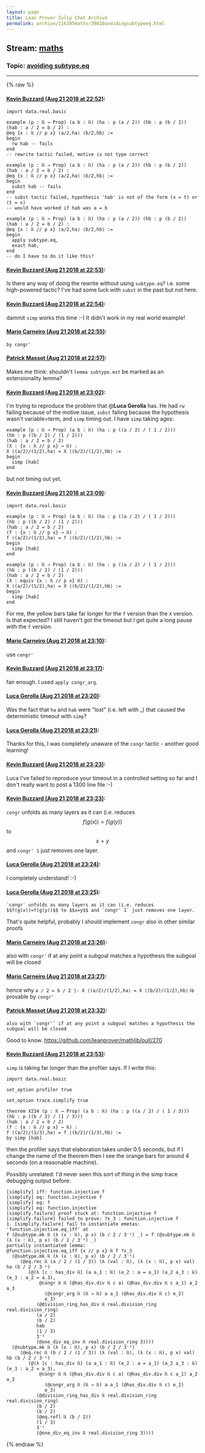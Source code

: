 ```yaml
---
layout: page
title: Lean Prover Zulip Chat Archive 
permalink: archive/116395maths/39810avoidingsubtypeeq.html
---
```


## Stream: [maths](index.html)
### Topic: [avoiding subtype.eq](39810avoidingsubtypeeq.html)

---


{% raw %}
#### [ Kevin Buzzard (Aug 21 2018 at 22:52)](https://leanprover.zulipchat.com/#narrow/stream/116395-maths/topic/avoiding%20subtype.eq/near/132541236):
```lean
import data.real.basic

example (p : ℝ → Prop) (a b : ℝ) (ha : p (a / 2)) (hb : p (b / 2)) (hab : a / 2 = b / 2) :
@eq {x : ℝ // p x} ⟨a/2,ha⟩ ⟨b/2,hb⟩ := 
begin
  rw hab -- fails
end
-- rewrite tactic failed, motive is not type correct

example (p : ℝ → Prop) (a b : ℝ) (ha : p (a / 2)) (hb : p (b / 2)) (hab : a / 2 = b / 2) :
@eq {x : ℝ // p x} ⟨a/2,ha⟩ ⟨b/2,hb⟩ := 
begin
  subst hab -- fails
end
-- subst tactic failed, hypothesis 'hab' is not of the form (x = t) or (t = x)
-- would have worked if hab was a = b

example (p : ℝ → Prop) (a b : ℝ) (ha : p (a / 2)) (hb : p (b / 2)) (hab : a / 2 = b / 2) :
@eq {x : ℝ // p x} ⟨a/2,ha⟩ ⟨b/2,hb⟩ := 
begin
  apply subtype.eq,
  exact hab,
end
-- do I have to do it like this?
```

#### [ Kevin Buzzard (Aug 21 2018 at 22:53)](https://leanprover.zulipchat.com/#narrow/stream/116395-maths/topic/avoiding%20subtype.eq/near/132541258):
Is there any way of doing the rewrite without using `subtype.eq`? i.e. some high-powered tactic? I've had some luck with `subst` in the past but not here.

#### [ Kevin Buzzard (Aug 21 2018 at 22:54)](https://leanprover.zulipchat.com/#narrow/stream/116395-maths/topic/avoiding%20subtype.eq/near/132541320):
dammit `simp` works this time :-) It didn't work in my real world example!

#### [ Mario Carneiro (Aug 21 2018 at 22:55)](https://leanprover.zulipchat.com/#narrow/stream/116395-maths/topic/avoiding%20subtype.eq/near/132541352):
`by congr'`

#### [ Patrick Massot (Aug 21 2018 at 22:57)](https://leanprover.zulipchat.com/#narrow/stream/116395-maths/topic/avoiding%20subtype.eq/near/132541430):
Makes me think: shouldn't `lemma subtype.ext` be marked as an extensionality lemma?

#### [ Kevin Buzzard (Aug 21 2018 at 23:02)](https://leanprover.zulipchat.com/#narrow/stream/116395-maths/topic/avoiding%20subtype.eq/near/132541758):
I'm trying to reproduce the problem that @**Luca Gerolla** has. He had `rw` failing because of the motive issue, `subst` failing because the hypothesis wasn't variable=term, and `simp` timing out. I have `simp` taking ages:

```lean
example (p : ℝ → Prop) (a b : ℝ) (ha : p ((a / 2) / ( 1 / 2)))
(hb : p ((b / 2) / (1 / 2)))
(hab : a / 2 = b / 2)
(X : {x : ℝ // p x} → ℝ) :
X ⟨(a/2)/(1/2),ha⟩ = X ⟨(b/2)/(1/2),hb⟩ := 
begin
  simp [hab]
end
```

but not timing out yet.

#### [ Kevin Buzzard (Aug 21 2018 at 23:09)](https://leanprover.zulipchat.com/#narrow/stream/116395-maths/topic/avoiding%20subtype.eq/near/132542034):
```lean
import data.real.basic

example (p : ℝ → Prop) (a b : ℝ) (ha : p ((a / 2) / ( 1 / 2)))
(hb : p ((b / 2) / (1 / 2)))
(hab : a / 2 = b / 2)
(f : {x : ℝ // p x} → ℝ) :
f ⟨(a/2)/(1/2),ha⟩ = f ⟨(b/2)/(1/2),hb⟩ := 
begin
  simp [hab]
end

example (p : ℝ → Prop) (a b : ℝ) (ha : p ((a / 2) / ( 1 / 2)))
(hb : p ((b / 2) / (1 / 2)))
(hab : a / 2 = b / 2)
(X : equiv {x : ℝ // p x} ℝ) :
X ⟨(a/2)/(1/2),ha⟩ = X ⟨(b/2)/(1/2),hb⟩ := 
begin
  simp [hab]
end
```

For me, the yellow bars take far longer for the `f` version than the `X` version. Is that expected? I still haven't got the timeout but I get quite a long pause with the `f` version.

#### [ Mario Carneiro (Aug 21 2018 at 23:10)](https://leanprover.zulipchat.com/#narrow/stream/116395-maths/topic/avoiding%20subtype.eq/near/132542095):
use `congr'`

#### [ Kevin Buzzard (Aug 21 2018 at 23:17)](https://leanprover.zulipchat.com/#narrow/stream/116395-maths/topic/avoiding%20subtype.eq/near/132542434):
fair enough. I used `apply congr_arg`.

#### [ Luca Gerolla (Aug 21 2018 at 23:20)](https://leanprover.zulipchat.com/#narrow/stream/116395-maths/topic/avoiding%20subtype.eq/near/132542590):
Was the fact that `ha` and `hab` were "lost" (i.e. left with _) that caused the deterministic timeout with `simp`?

#### [ Luca Gerolla (Aug 21 2018 at 23:21)](https://leanprover.zulipchat.com/#narrow/stream/116395-maths/topic/avoiding%20subtype.eq/near/132542609):
Thanks for this, I was completely unaware of the `congr` tactic - another good learning!

#### [ Kevin Buzzard (Aug 21 2018 at 23:23)](https://leanprover.zulipchat.com/#narrow/stream/116395-maths/topic/avoiding%20subtype.eq/near/132542694):
Luca I've failed to reproduce your timeout in a controlled setting so far and I don't really want to post a 1300 line file :-)

#### [ Kevin Buzzard (Aug 21 2018 at 23:23)](https://leanprover.zulipchat.com/#narrow/stream/116395-maths/topic/avoiding%20subtype.eq/near/132542711):
`congr` unfolds as many layers as it can (i.e. reduces $$f(g(x))=f(g(y))$$ to $$x=y$$ and `congr' 1` just removes one layer.

#### [ Luca Gerolla (Aug 21 2018 at 23:24)](https://leanprover.zulipchat.com/#narrow/stream/116395-maths/topic/avoiding%20subtype.eq/near/132542761):
I completely understand! :-)

#### [ Luca Gerolla (Aug 21 2018 at 23:25)](https://leanprover.zulipchat.com/#narrow/stream/116395-maths/topic/avoiding%20subtype.eq/near/132542787):
```quote
`congr` unfolds as many layers as it can (i.e. reduces $$f(g(x))=f(g(y))$$ to $$x=y$$ and `congr' 1` just removes one layer.
```
That's quite helpful, probably I should implement `congr` also in other similar proofs

#### [ Mario Carneiro (Aug 21 2018 at 23:26)](https://leanprover.zulipchat.com/#narrow/stream/116395-maths/topic/avoiding%20subtype.eq/near/132542860):
also with `congr'` if at any point a subgoal matches a hypothesis the subgoal will be closed

#### [ Mario Carneiro (Aug 21 2018 at 23:27)](https://leanprover.zulipchat.com/#narrow/stream/116395-maths/topic/avoiding%20subtype.eq/near/132542875):
hence why `a / 2 = b / 2 |- X ⟨(a/2)/(1/2),ha⟩ = X ⟨(b/2)/(1/2),hb⟩` is provable by `congr'`

#### [ Patrick Massot (Aug 21 2018 at 23:32)](https://leanprover.zulipchat.com/#narrow/stream/116395-maths/topic/avoiding%20subtype.eq/near/132543105):
```quote
also with `congr'` if at any point a subgoal matches a hypothesis the subgoal will be closed
```
Good to know. https://github.com/leanprover/mathlib/pull/270

#### [ Kevin Buzzard (Aug 21 2018 at 23:53)](https://leanprover.zulipchat.com/#narrow/stream/116395-maths/topic/avoiding%20subtype.eq/near/132543959):
`simp` is taking far longer than the profiler says. If I write this:

```lean
import data.real.basic

set_option profiler true

set_option trace.simplify true

theorem X234 (p : ℝ → Prop) (a b : ℝ) (ha : p ((a / 2) / ( 1 / 3)))
(hb : p ((b / 2) / (1 / 3)))
(hab : a / 2 = b / 2)
(f : {x : ℝ // p x} → ℝ) :
f ⟨(a/2)/(1/3),ha⟩ = f ⟨(b/2)/(1/3),hb⟩ := 
by simp [hab]
```

then the profiler says that elaboration takes under 0.5 seconds, but if I change the name of the theorem then I see the orange bars for around 4 seconds (on a reasonable machine). 

Possibly unrelated: I'd never seen this sort of thing in the simp trace debugging output before:

```
[simplify] iff: function.injective f
[simplify] eq: function.injective f
[simplify] eq: f
[simplify] eq: function.injective
[simplify.failure] proof stuck at: function.injective f
[simplify.failure] failed to prove: ?x_3 : function.injective f
1. [simplify.failure] fail to instantiate emetas: 'function.injective.eq_iff' at
f (@subtype.mk ℝ (λ (x : ℝ), p x) (b / 2 / 3⁻¹) _) = f (@subtype.mk ℝ (λ (x : ℝ), p x) (b / 2 / 3⁻¹) _)
partially instantiated lemma:
@function.injective.eq_iff {x // p x} ℝ f ?x_3
  (@subtype.mk ℝ (λ (x : ℝ), p x) (b / 2 / 3⁻¹)
     (@eq.rec ℝ (a / 2 / (1 / 3)) (λ (val : ℝ), (λ (x : ℝ), p x) val) ha (b / 2 / 3⁻¹)
        (@(λ [c : has_div ℝ] (a a_1 : ℝ) (e_2 : a = a_1) (a_2 a_3 : ℝ) (e_3 : a_2 = a_3),
            @congr ℝ ℝ (@has_div.div ℝ c a) (@has_div.div ℝ c a_1) a_2 a_3
              (@congr_arg ℝ (ℝ → ℝ) a a_1 (@has_div.div ℝ c) e_2)
              e_3)
           (@division_ring_has_div ℝ real.division_ring real.division_ring)
           (a / 2)
           (b / 2)
           hab
           (1 / 3)
           3⁻¹
           (@one_div_eq_inv ℝ real.division_ring 3))))
  (@subtype.mk ℝ (λ (x : ℝ), p x) (b / 2 / 3⁻¹)
     (@eq.rec ℝ (b / 2 / (1 / 3)) (λ (val : ℝ), (λ (x : ℝ), p x) val) hb (b / 2 / 3⁻¹)
        (@(λ [c : has_div ℝ] (a a_1 : ℝ) (e_2 : a = a_1) (a_2 a_3 : ℝ) (e_3 : a_2 = a_3),
            @congr ℝ ℝ (@has_div.div ℝ c a) (@has_div.div ℝ c a_1) a_2 a_3
              (@congr_arg ℝ (ℝ → ℝ) a a_1 (@has_div.div ℝ c) e_2)
              e_3)
           (@division_ring_has_div ℝ real.division_ring real.division_ring)
           (b / 2)
           (b / 2)
           (@eq.refl ℝ (b / 2))
           (1 / 3)
           3⁻¹
           (@one_div_eq_inv ℝ real.division_ring 3))))
```


{% endraw %}

